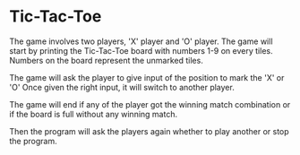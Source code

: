 # Tic-Tac-Toe

The game involves two players, 'X' player and 'O' player.
The game will start by printing the Tic-Tac-Toe board with numbers 1-9 on every tiles.
Numbers on the board represent the unmarked tiles.

The game will ask the player to give input of the position to mark the 'X' or 'O'
Once given the right input, it will switch to another player.

The game will end if any of the player got the winning match combination or
if the board is full without any winning match.

Then the program will ask the players again whether to play another or stop the program.
